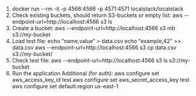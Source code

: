 1. docker run --rm -it -p 4566:4566 -p 4571:4571 localstack/localstack 
2. Check existing buckets, should return S3-buckets or empty list: aws --endpoint-url=http://localhost:4566 s3 ls
3. Create a bucket: aws --endpoint-url=http://localhost:4566 s3 mb s3://my-bucket
4. Load test file: 
   echo "name,value" > data.csv
   echo "example,42" >> data.csv
   aws --endpoint-url=http://localhost:4566 s3 cp data.csv s3://my-bucket/
5. Check test file: aws --endpoint-url=http://localhost:4566 s3 ls s3://my-bucket
6. Run the application
Additional (for auth): 
aws configure set aws_access_key_id test
aws configure set aws_secret_access_key test
aws configure set default.region us-east-1

 
    